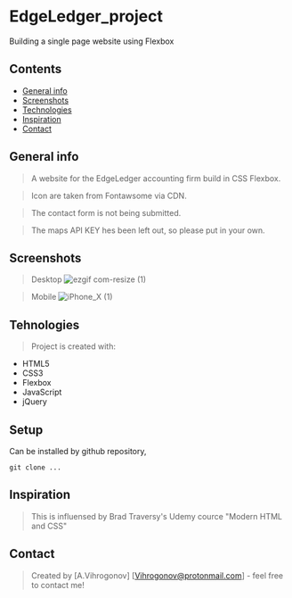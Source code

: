 # EdgeLedger_project
 Building a single page website using Flexbox
 
## Contents
* [General info](#general-info)  
* [Screenshots](#screenshots)  
* [Technologies](#technologies)  
* [Inspiration](#inspiration)  
* [Contact](#contact)  

## General info

>A website for the EdgeLedger accounting firm build in CSS Flexbox.

> Icon are taken from Fontawsome via CDN.

> The contact form is not being submitted.

> The maps API KEY hes been left out, so please put in your own.

## Screenshots
>Desktop
![ezgif com-resize (1)](https://user-images.githubusercontent.com/45083295/56745479-57e3f280-6772-11e9-9e53-8adba27553fa.gif)

>Mobile
![iPhone_X (1)](https://user-images.githubusercontent.com/45083295/56743739-169e1380-676f-11e9-88db-373c2acf1f09.gif)

## Tehnologies
> Project is created with:

* HTML5 
* CSS3 
* Flexbox
* JavaScript
* jQuery

## Setup
Can be installed by github repository,

`git clone ...`

## Inspiration
>This is influensed by Brad Traversy's Udemy cource "Modern HTML and CSS"

## Contact
>Created by [A.Vihrogonov] [Vihrogonov@protonmail.com] - feel free to contact me!
